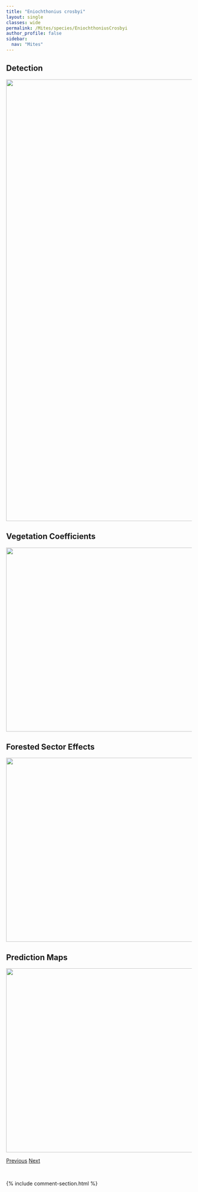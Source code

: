 ```yaml
---
title: "Eniochthonius crosbyi"
layout: single
classes: wide
permalink: /Mites/species/EniochthoniusCrosbyi
author_profile: false
sidebar:
  nav: "Mites"
---
```


<h2>Detection</h2>

<a href="https://drive.google.com/uc?export=view&id=14JRBQduzh3hP9U3rw2-bWE92x7rZQYFV">
<img src="https://drive.google.com/uc?export=view&id=14JRBQduzh3hP9U3rw2-bWE92x7rZQYFV" height = "1200" width = "800">
</a>


<h2>Vegetation Coefficients</h2>

<a href="https://drive.google.com/uc?export=view&id=1sVvvs9pY7vA0mYlJrT9akXWziTFSMWSP">
<img src="https://drive.google.com/uc?export=view&id=1sVvvs9pY7vA0mYlJrT9akXWziTFSMWSP" height = "500" width = "1000">
</a>


<h2>Forested Sector Effects</h2>

<a href="https://drive.google.com/uc?export=view&id=1G29uQAx4w7NWmQ_xrQjec2ZGgjFlP910">
<img src="https://drive.google.com/uc?export=view&id=1G29uQAx4w7NWmQ_xrQjec2ZGgjFlP910" height = "500" width = "1000">
</a>


<h2>Prediction Maps</h2>

<a href="https://drive.google.com/uc?export=view&id=1ZSxevI37r9ox0DHSBQ0jKvW9OesN0ceQ">
<img src="https://drive.google.com/uc?export=view&id=1ZSxevI37r9ox0DHSBQ0jKvW9OesN0ceQ" height = "500" width = "1000">
</a>


<a href="/DevelopmentWebsite/Mites/species/DyobelbaSp2DEW" class="pagination--pager" title="Dyobelba sp. 2 DEW">Previous</a> <a href="/DevelopmentWebsite/Mites/species/EniochthoniusMahunkai" class="pagination--pager" title="Eniochthonius mahunkai">Next</a>

<p>&nbsp;</p>

{% include comment-section.html %}
